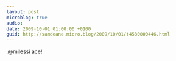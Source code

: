 ```yaml
---
layout: post
microblog: true
audio: 
date: 2009-10-01 01:00:00 +0100
guid: http://samdeane.micro.blog/2009/10/01/t4530000446.html
---
```

.@milessi ace!
